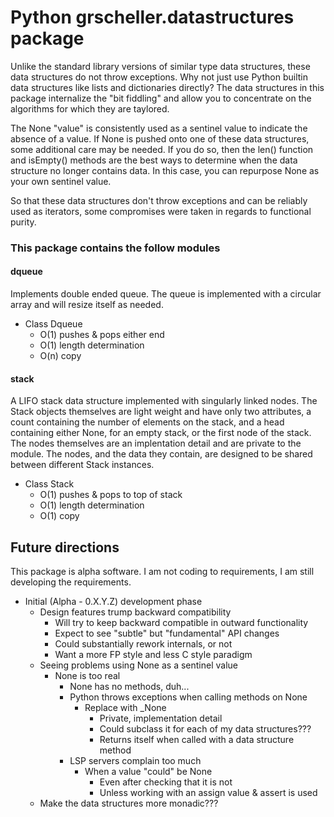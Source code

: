 # Python grscheller.datastructures package

Unlike the standard library versions of similar type data structures,
these data structures do not throw exceptions. Why not just use Python
builtin data structures like lists and dictionaries directly? The data
structures in this package internalize the "bit fiddling" and allow you
to concentrate on the algorithms for which they are taylored.

The None "value" is consistently used as a sentinel value to indicate
the absence of a value. If None is pushed onto one of these data
structures, some additional care may be needed. If you do so, then the
len() function and isEmpty() methods are the best ways to determine when
the data structure no longer contains data. In this case, you can
repurpose None as your own sentinel value.

So that these data structures don't throw exceptions and can be reliably
used as iterators, some compromises were taken in regards to functional
purity.

### This package contains the follow modules

#### dqueue
Implements double ended queue. The queue is implemented with a circular
array and will resize itself as needed.

* Class Dqueue
  * O(1) pushes & pops either end
  * O(1) length determination
  * O(n) copy

#### stack
A LIFO stack data structure implemented with singularly linked
nodes. The Stack objects themselves are light weight and have only two
attributes, a count containing the number of elements on the stack, and
a head containing either None, for an empty stack, or the first node of
the stack. The nodes themselves are an implentation detail and are
private to the module. The nodes, and the data they contain, are
designed to be shared between different Stack instances.
          
* Class Stack
  * O(1) pushes & pops to top of stack
  * O(1) length determination
  * O(1) copy

## Future directions

This package is alpha software. I am not coding to requirements, I am
still developing the requirements.

* Initial (Alpha - 0.X.Y.Z) development phase
  * Design features trump backward compatibility
    * Will try to keep backward compatible in outward functionality
    * Expect to see "subtle" but "fundamental" API changes
    * Could substantially rework internals, or not
    * Want a more FP style and less C style paradigm
  * Seeing problems using None as a sentinel value
    * None is too real
      * None has no methods, duh...
      * Python throws exceptions when calling methods on None
        * Replace with _None
          * Private, implementation detail
          * Could subclass it for each of my data structures???
          * Returns itself when called with a data structure method
      * LSP servers complain too much
        * When a value "could" be None
          * Even after checking that it is not
          * Unless working with an assign value & assert is used
  * Make the data structures more monadic???

